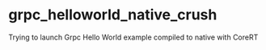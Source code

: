 # grpc_helloworld_native_crush
Trying to launch Grpc Hello World example compiled to native with CoreRT
